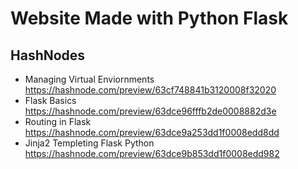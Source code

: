 # Website Made with Python Flask

## HashNodes

- Managing Virtual Enviornments
    https://hashnode.com/preview/63cf748841b3120008f32020
- Flask Basics
    https://hashnode.com/preview/63dce96fffb2de0008882d3e
- Routing in Flask
    https://hashnode.com/preview/63dce9a253dd1f0008edd8dd
- Jinja2 Templeting Flask Python
    https://hashnode.com/preview/63dce9b853dd1f0008edd982


